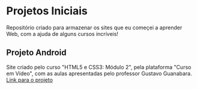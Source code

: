 # Projetos Iniciais

Repositório criado para armazenar os sites que eu começei a aprender Web, com a ajuda de alguns cursos incríveis!

## Projeto Android
Site criado pelo curso "HTML5 e CSS3: Módulo 2", pela plataforma "Curso em Vídeo", com as aulas apresentadas pelo professor Gustavo Guanabara.
<a href="https://gustavohcamargo.github.io/projeto-android-cev/" target="_blank">Link para o projeto</a>
 
